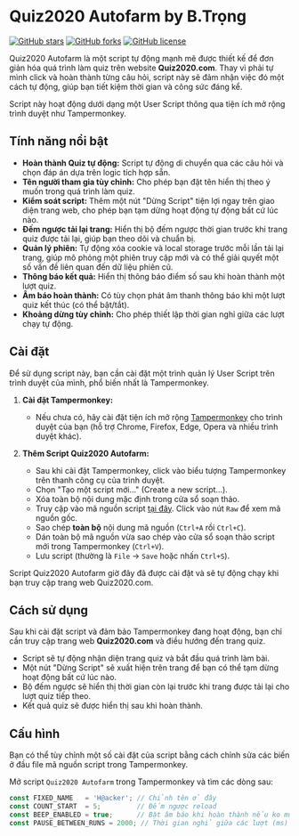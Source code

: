 # Quiz2020 Autofarm by B.Trọng

[![GitHub stars](https://img.shields.io/badge/stars-14521-blue?style=social)](https://github.com/Trongdepzai-dev/Hack-quiz2020/stargazers)
[![GitHub forks](https://img.shields.io/badge/forks-5-blue?style=social)](https://github.com/Trongdepzai-dev/Hack-quiz2020/network/members)
[![GitHub license](https://img.shields.io/github/license/Trongdepzai-dev/Hack-quiz2020)](https://github.com/Trongdepzai-dev/Hack-quiz2020/blob/main/LICENSE) 

Quiz2020 Autofarm là một script tự động mạnh mẽ được thiết kế để đơn giản hóa quá trình làm quiz trên website **Quiz2020.com**. Thay vì phải tự mình click và hoàn thành từng câu hỏi, script này sẽ đảm nhận việc đó một cách tự động, giúp bạn tiết kiệm thời gian và công sức đáng kể.

Script này hoạt động dưới dạng một User Script thông qua tiện ích mở rộng trình duyệt như Tampermonkey.

## Tính năng nổi bật

* **Hoàn thành Quiz tự động:** Script tự động di chuyển qua các câu hỏi và chọn đáp án dựa trên logic tích hợp sẵn.
* **Tên người tham gia tùy chỉnh:** Cho phép bạn đặt tên hiển thị theo ý muốn trong quá trình làm quiz.
* **Kiểm soát script:** Thêm một nút "Dừng Script" tiện lợi ngay trên giao diện trang web, cho phép bạn tạm dừng hoạt động tự động bất cứ lúc nào.
* **Đếm ngược tải lại trang:** Hiển thị bộ đếm ngược thời gian trước khi trang quiz được tải lại, giúp bạn theo dõi và chuẩn bị.
* **Quản lý phiên:** Tự động xóa cookie và local storage trước mỗi lần tải lại trang, giúp mô phỏng một phiên truy cập mới và có thể giải quyết một số vấn đề liên quan đến dữ liệu phiên cũ.
* **Thông báo kết quả:** Hiển thị thông báo điểm số sau khi hoàn thành một lượt quiz.
* **Âm báo hoàn thành:** Có tùy chọn phát âm thanh thông báo khi một lượt quiz kết thúc (có thể bật/tắt).
* **Khoảng dừng tùy chỉnh:** Cho phép thiết lập thời gian nghỉ giữa các lượt chạy tự động.

## Cài đặt

Để sử dụng script này, bạn cần cài đặt một trình quản lý User Script trên trình duyệt của mình, phổ biến nhất là Tampermonkey.

1.  **Cài đặt Tampermonkey:**
    * Nếu chưa có, hãy cài đặt tiện ích mở rộng [Tampermonkey](https://tampermonkey.net/) cho trình duyệt của bạn (hỗ trợ Chrome, Firefox, Edge, Opera và nhiều trình duyệt khác).

2.  **Thêm Script Quiz2020 Autofarm:**
    * Sau khi cài đặt Tampermonkey, click vào biểu tượng Tampermonkey trên thanh công cụ của trình duyệt.
    * Chọn "Tạo một script mới..." (Create a new script...).
    * Xóa toàn bộ nội dung mặc định trong cửa sổ soạn thảo.
    * Truy cập vào mã nguồn script [tại đây](https://github.com/Trongdepzai-dev/Hack-quiz2020/blob/main/Hack.js). Click vào nút `Raw` để xem mã nguồn gốc.
    * Sao chép **toàn bộ** nội dung mã nguồn (`Ctrl+A` rồi `Ctrl+C`).
    * Dán toàn bộ mã nguồn vừa sao chép vào cửa sổ soạn thảo script mới trong Tampermonkey (`Ctrl+V`).
    * Lưu script (thường là `File` -> `Save` hoặc nhấn `Ctrl+S`).

Script Quiz2020 Autofarm giờ đây đã được cài đặt và sẽ tự động chạy khi bạn truy cập trang web Quiz2020.com.

## Cách sử dụng

Sau khi cài đặt script và đảm bảo Tampermonkey đang hoạt động, bạn chỉ cần truy cập trang web **Quiz2020.com** và điều hướng đến trang quiz.

* Script sẽ tự động nhận diện trang quiz và bắt đầu quá trình làm bài.
* Một nút "Dừng Script" sẽ xuất hiện trên trang để bạn có thể tạm dừng hoạt động bất cứ lúc nào.
* Bộ đếm ngược sẽ hiển thị thời gian còn lại trước khi trang được tải lại cho lượt quiz tiếp theo.
* Kết quả quiz sẽ được hiển thị sau khi hoàn thành.

## Cấu hình

Bạn có thể tùy chỉnh một số cài đặt của script bằng cách chỉnh sửa các biến ở đầu file mã nguồn script trong Tampermonkey.

Mở script `Quiz2020 Autofarm` trong Tampermonkey và tìm các dòng sau:

```javascript
const FIXED_NAME   = 'H@acker'; // Chỉnh tên ở đây
const COUNT_START  = 5;         // Đếm ngược reload 
const BEEP_ENABLED = true;      // Bật âm báo khi hoàn thành nếu ko muốn đổi lệnh const BEEP_ENABLED = true; thành const BEEP_ENABLED = false;
const PAUSE_BETWEEN_RUNS = 2000; // Thời gian nghỉ giữa các lượt (ms)
